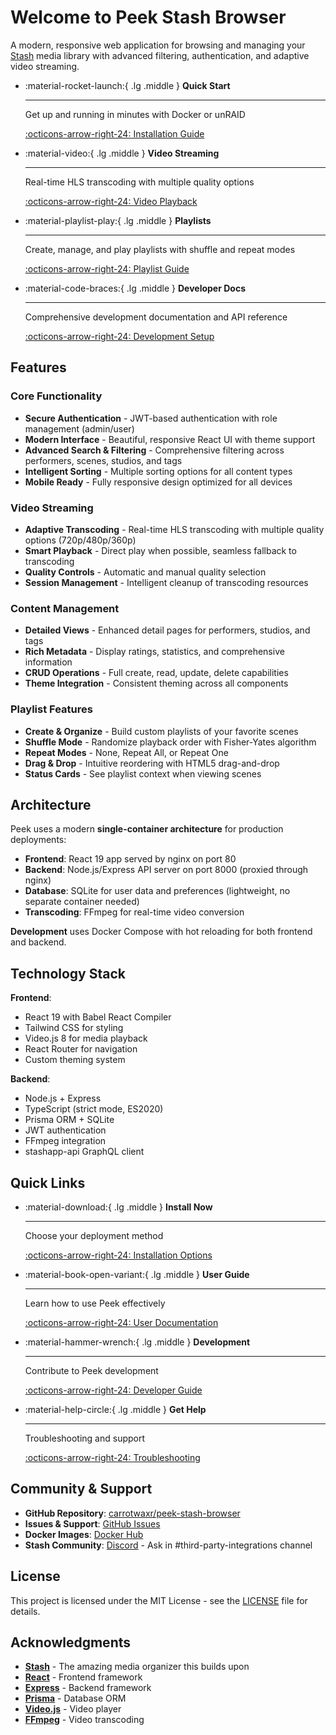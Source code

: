 # Welcome to Peek Stash Browser

A modern, responsive web application for browsing and managing your [Stash](https://github.com/stashapp/stash) media library with advanced filtering, authentication, and adaptive video streaming.

<div class="grid cards" markdown>

-   :material-rocket-launch:{ .lg .middle } **Quick Start**

    ---

    Get up and running in minutes with Docker or unRAID

    [:octicons-arrow-right-24: Installation Guide](getting-started/installation.md)

-   :material-video:{ .lg .middle } **Video Streaming**

    ---

    Real-time HLS transcoding with multiple quality options

    [:octicons-arrow-right-24: Video Playback](user-guide/video-playback.md)

-   :material-playlist-play:{ .lg .middle } **Playlists**

    ---

    Create, manage, and play playlists with shuffle and repeat modes

    [:octicons-arrow-right-24: Playlist Guide](user-guide/playlists.md)

-   :material-code-braces:{ .lg .middle } **Developer Docs**

    ---

    Comprehensive development documentation and API reference

    [:octicons-arrow-right-24: Development Setup](development/setup.md)

</div>

## Features

### Core Functionality

- **Secure Authentication** - JWT-based authentication with role management (admin/user)
- **Modern Interface** - Beautiful, responsive React UI with theme support
- **Advanced Search & Filtering** - Comprehensive filtering across performers, scenes, studios, and tags
- **Intelligent Sorting** - Multiple sorting options for all content types
- **Mobile Ready** - Fully responsive design optimized for all devices

### Video Streaming

- **Adaptive Transcoding** - Real-time HLS transcoding with multiple quality options (720p/480p/360p)
- **Smart Playback** - Direct play when possible, seamless fallback to transcoding
- **Quality Controls** - Automatic and manual quality selection
- **Session Management** - Intelligent cleanup of transcoding resources

### Content Management

- **Detailed Views** - Enhanced detail pages for performers, studios, and tags
- **Rich Metadata** - Display ratings, statistics, and comprehensive information
- **CRUD Operations** - Full create, read, update, delete capabilities
- **Theme Integration** - Consistent theming across all components

### Playlist Features

- **Create & Organize** - Build custom playlists of your favorite scenes
- **Shuffle Mode** - Randomize playback order with Fisher-Yates algorithm
- **Repeat Modes** - None, Repeat All, or Repeat One
- **Drag & Drop** - Intuitive reordering with HTML5 drag-and-drop
- **Status Cards** - See playlist context when viewing scenes

## Architecture

Peek uses a modern **single-container architecture** for production deployments:

- **Frontend**: React 19 app served by nginx on port 80
- **Backend**: Node.js/Express API server on port 8000 (proxied through nginx)
- **Database**: SQLite for user data and preferences (lightweight, no separate container needed)
- **Transcoding**: FFmpeg for real-time video conversion

**Development** uses Docker Compose with hot reloading for both frontend and backend.

## Technology Stack

**Frontend**:

- React 19 with Babel React Compiler
- Tailwind CSS for styling
- Video.js 8 for media playback
- React Router for navigation
- Custom theming system

**Backend**:

- Node.js + Express
- TypeScript (strict mode, ES2020)
- Prisma ORM + SQLite
- JWT authentication
- FFmpeg integration
- stashapp-api GraphQL client

## Quick Links

<div class="grid cards" markdown>

-   :material-download:{ .lg .middle } **Install Now**

    ---

    Choose your deployment method

    [:octicons-arrow-right-24: Installation Options](getting-started/installation.md)

-   :material-book-open-variant:{ .lg .middle } **User Guide**

    ---

    Learn how to use Peek effectively

    [:octicons-arrow-right-24: User Documentation](user-guide/video-playback.md)

-   :material-hammer-wrench:{ .lg .middle } **Development**

    ---

    Contribute to Peek development

    [:octicons-arrow-right-24: Developer Guide](development/setup.md)

-   :material-help-circle:{ .lg .middle } **Get Help**

    ---

    Troubleshooting and support

    [:octicons-arrow-right-24: Troubleshooting](reference/troubleshooting.md)

</div>

## Community & Support

- **GitHub Repository**: [carrotwaxr/peek-stash-browser](https://github.com/carrotwaxr/peek-stash-browser)
- **Issues & Support**: [GitHub Issues](https://github.com/carrotwaxr/peek-stash-browser/issues)
- **Docker Images**: [Docker Hub](https://hub.docker.com/r/carrotwaxr/peek-stash-browser)
- **Stash Community**: [Discord](https://discord.gg/2TsNFKt) - Ask in #third-party-integrations channel

## License

This project is licensed under the MIT License - see the [LICENSE](https://github.com/carrotwaxr/peek-stash-browser/blob/master/LICENSE) file for details.

## Acknowledgments

- **[Stash](https://github.com/stashapp/stash)** - The amazing media organizer this builds upon
- **[React](https://reactjs.org/)** - Frontend framework
- **[Express](https://expressjs.com/)** - Backend framework
- **[Prisma](https://prisma.io/)** - Database ORM
- **[Video.js](https://videojs.com/)** - Video player
- **[FFmpeg](https://ffmpeg.org/)** - Video transcoding
